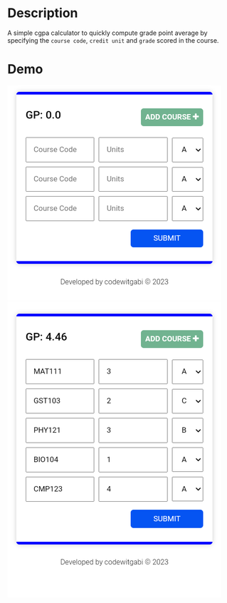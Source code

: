 # Description

A simple cgpa calculator to quickly compute grade point average by specifying the `course code`, `credit unit` and `grade` scored in the course.

# Demo

![before-adding-courses](https://github.com/codewitgabi/CGPA-calculator/blob/main/demo_imgs/img1.png)
![after-adding-courses](https://github.com/codewitgabi/CGPA-calculator/blob/main/demo_imgs/img2.png)


